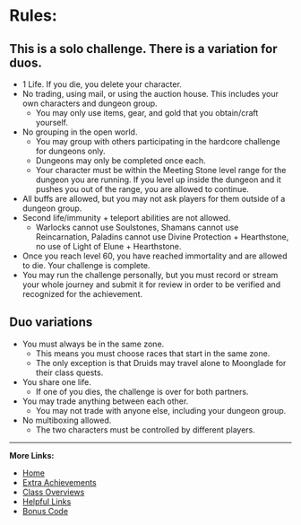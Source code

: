 # **Rules:**

## This is a solo challenge. There is a variation for duos.

- 1 Life. If you die, you delete your character.
- No trading, using mail, or using the auction house. This includes your own characters and dungeon group.
  - You may only use items, gear, and gold that you obtain/craft yourself.
- No grouping in the open world.
  - You may group with others participating in the hardcore challenge for dungeons only.
  - Dungeons may only be completed once each.
  - Your character must be within the Meeting Stone level range for the dungeon you are running. If you level up inside the dungeon and it pushes you out of the range, you are allowed to continue.
- All buffs are allowed, but you may not ask players for them outside of a dungeon group.
- Second life/immunity + teleport abilities are not allowed.
  - Warlocks cannot use Soulstones, Shamans cannot use Reincarnation, Paladins cannot use Divine Protection + Hearthstone, no use of Light of Elune + Hearthstone.
- Once you reach level 60, you have reached immortality and are allowed to die. Your challenge is complete.
- You may run the challenge personally, but you must record or stream your whole journey and submit it for review in order to be verified and recognized for the achievement.

## Duo variations

- You must always be in the same zone.
  - This means you must choose races that start in the same zone.
  - The only exception is that Druids may travel alone to Moonglade for their class quests.
- You share one life.
  - If one of you dies, the challenge is over for both partners.
- You may trade anything between each other.
  - You may not trade with anyone else, including your dungeon group.
- No multiboxing allowed.
  - The two characters must be controlled by different players.
  
---

**More Links:**
- [Home](https://github.com/ultrasoftcore345/Personal-Practice/edit/main/README.md)
- [Extra Achievements](https://github.com/ultrasoftcore345/Personal-Practice/blob/main/Achievements.md)
- [Class Overviews](https://github.com/ultrasoftcore345/Personal-Practice/blob/main/Classes.md)
- [Helpful Links](https://github.com/ultrasoftcore345/Personal-Practice/blob/main/Links.md)
- [Bonus Code](https://github.com/ultrasoftcore345/Personal-Practice/blob/main/Kitty%20Cat%20Code%20Block.md)
